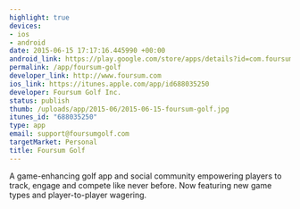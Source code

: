 ```yaml
--- 
highlight: true
devices: 
- ios
- android
date: 2015-06-15 17:17:16.445990 +00:00
android_link: https://play.google.com/store/apps/details?id=com.foursum.android_client
permalink: /app/foursum-golf
developer_link: http://www.foursum.com
ios_link: https://itunes.apple.com/app/id688035250
developer: Foursum Golf Inc.
status: publish
thumb: /uploads/app/2015-06/2015-06-15-foursum-golf.jpg
itunes_id: "688035250"
type: app
email: support@foursumgolf.com
targetMarket: Personal
title: Foursum Golf
---
```


A game-enhancing golf app and social community empowering players to track, engage and compete like never before.  Now featuring new game types and player-to-player wagering.
